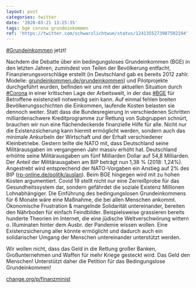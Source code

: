 ```yaml
---
layout: post
categories: twitter
date: '2020-03-21 13:25:35'
tags: bge corona grundeinkommen
ref: 'https://twitter.com/schwarzlichtwue/status/1241355273987592194'
---
```

[#Grundeinkommen](/t/grundeinkommen) jetzt!

Nachdem die Debatte über ein bedingungsloses Grundeinkommen (BGE) in den letzten Jahren, zumindest von Teilen der Bevölkerung entfacht, Finanzierungsvorschläge erstellt (in Deutschland gab es bereits 2012 zahlr. Modelle: [grundeinkommen.de/grundeinkommen](https://www.grundeinkommen.de/grundeinkommen/modelle)) und   Pilotprojekte durchgeführt wurden, befinden wir uns mit der aktuellen Situation durch [#Corona](/t/corona) in einer kritischen Lage der Arbeitswelt, in der das [#BGE](/t/bge) für Betroffene existenziell notwendig sein kann.
Auf einmal fehlen breiten Bevölkerungsschichten die Einkommen, laufende Kosten belasten sie dennoch weiter.
Statt dass die Bundesregierung in verschiedenen Schritten milliardenschwere Kreditprogramme zur Rettung von Subgruppen schnürt, brauchen wir nun eine flächendeckende finanzielle Hilfe für alle.
Nicht nur die Existenzsicherung kann hiermit ermöglicht werden, sondern auch das minimale Ankurbeln der Wirtschaft und der Erhalt verschiedener Kleinbetriebe.
Gestern teilte die NATO mit, dass Deutschland seine Militärausgaben im vergangenen Jahr massiv erhöht hat. Deutschland erhöhte seine Militärausgaben um fünf Milliarden Dollar auf 54,8 Milliarden.
Der Anteil der Militärausgaben am BIP beträgt nun 1,38 % (2018: 1,24%). Angestrebt wird entsprechend der NATO-Vorgaben ein Anstieg auf 2% des BIP ([rp-online.de/politik/auslan](https://rp-online.de/politik/ausland/nato-neun-staaten-erreichen-ziel-bei-verteidigungsausgaben-deutschland-nicht_aid-49640443-y)). Beim BGE hingegen wird mit zu hohen Kosten argumentiert.
Covid 19 stellt nicht nur eine Zerreißprobe für das Gesundheitssystem dar, sondern gefährdet die soziale Existenz Millionen Lohnabhängiger. Die Einführung des bedingungslosen Grundeinkommens für 6 Monate wäre eine Maßnahme, die bei allen Menschen ankommt.
Ökonomische Frustration &amp; mangelnde Solidarität untereinander, bereiten den Nährboden für einfach Feindbilder. Beispielsweise grassieren bereits hunderte Theorien im Internet, die eine jüdische Weltverschwörung wittern o. Illuminaten hinter dem Ausbr. der Pandemie wissen wollen.
Eine Existenzsicherung aller könnte ermöglicht und dadurch auch ein solidarischer Umgang der Menschen untereinander unterstützt werden. 



Wir wollen nicht, dass das Geld in die Rettung großer Banken, Großunternehmen und Waffen für mehr Kriege gesteckt wird. Das Geld den Menschen!
Unterstützt daher die Petition für das Bedingungslose Grundeinkommen! 

[change.org/p/finanzminist](https://www.change.org/p/finanzminister-olaf-scholz-und-wirtschaftsminister-peter-altmaier-mit-dem-bedingungslosen-grundeinkommen-durch-die-coronakrise-coronavirusde-olafscholz-peteraltmaier)